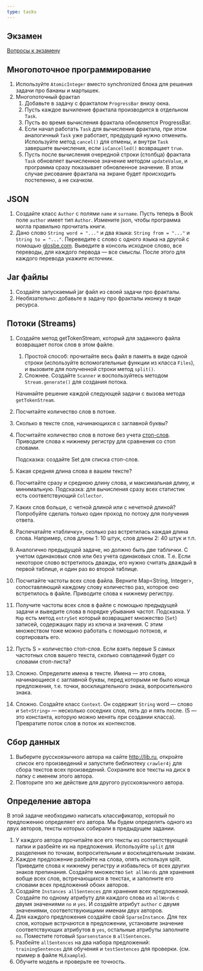 ```yaml
---
type: tasks
---
```


## Экзамен

[Вопросы к экзамену](https://docs.google.com/document/d/e/2PACX-1vR-I8QpPWCgE68r9tEUn8poOJS9uIHlsJ6azr8Ls7QNIx_ZqZG10x0bJ0Wx36I0TNauLmKqHSEpWfGF/pub)

## Многопоточное программирование

1. Используйте `AtomicInteger` вместо synchronized блока для решения задачи про бананы и мартышек.
1. Многопоточный фрактал
    1. Добавьте в задачу с фракталом `ProgressBar` внизу окна.
    1. Пусть каждое вычиление фрактала производится в отдельном `Task`.
    1. Пусть во время вычисления фрактала обновляется ProgressBar.
    1. Если начал работать `Task` для вычисления фрактала, при этом аналогичный `Task` уже работает, предудущий нужно отменить.
       Используйте метод `cancel()` для отмены, и внутри `Task` завершите вычисления, если `isCancelled()` возвращает `true`.
    1. Пусть после вычисления очередной строки (столбца) фрактала `Task` обновляет вычисленное значение методом `updateValue`,
       и программа сразу показывает обновленное значение. В этом случае рисование фрактала на экране будет происходить постепенно,
       а не скачком.

## JSON

1. Создайте класс `Author` с полями `name` и `surname`. Пусть теперь в Book поле `author` имеет тип `Author`. Измените json, чтобы программа
   могла правильно прочитать книги.
1. Дано слово `String word = "..."` и два языка: `String from = "..."` и `String to = "..."`. Переведите с слово с одного языка
   на другой с помощью [glosbe.com](http://glosbe.com). Выведите в консоль исходное слово, все переводы, для каждого первода — все смыслы.
   После этого для каждого перевода укажите источник.
   
## Jar файлы

1. Создайте запускаемый jar файл из своей задачи про фракталы.
1. Необязательно: добавьте в задачу про фракталы иконку в виде ресурса.

## Потоки (Streams)

1. Создайте метод getTokenStream, который для заданного файла возвращает поток слов в этом файле.
    1. Простой способ: прочитайте весь файл в память в виде одной строки (используйте вспомогательные функции из класса `Files`),
    и вызовите для полученной строки метод `split()`.
    1. Сложнее. Создайте `Scanner` и воспользуйтесь методом `Stream.generate()` для создания потока.
    
    Начинайте решение каждой следующей задачи с вызова метода `getTokenStream`.
1. Посчитайте количество слов в потоке.
1. Сколько в тексте слов, начинающихся с заглавной буквы?
1. Посчитайте количество слов в потоке без учета [стоп-слов](https://raw.githubusercontent.com/stopwords-iso/stopwords-ru/master/stopwords-ru.txt). Приводите слова к нижнему регистру для сравнения со стоп словами.

    Подсказка: создайте Set<String> для списка стоп-слов.
1. Какая средняя длина слова в вашем тексте?
1. Посчитайте сразу и среднюю длину слова, и максимальная длину, и минимальную. Подсказка: для вычисления сразу всех статистик есть соответствующий `Collector`.
1. Каких слов больше, с четной длиной или с нечетной длиной? Попробуйте сделать только один проход по потоку для получения ответа.
1. Распечатайте «табличку», сколько раз встретилась каждая длина слова. Например, слов длины 1: 10 штук, слов длины 2: 40 штук и т.п.
1. Аналогично предыдущей задаче, но должно быть две таблички. С учетом одинаковых слов или без учета одинаковых слов. Т.е. Если некоторое слово встретилось дважды, его нужно считать дваждый в первой таблице, и один раз во второй таблице.
1. Посчитайте частоты всех слов файла. Верните Map<String, Integer>, сопоставляющий каждому слову количество раз, которое оно встретилось в файле. Приводите слова к нижнему регистру.
1. Получите частоты всех слов в файле с помощью предыдущей задачи и выведите слова в порядке убывания частот. Подсказка. У `Map` есть метод `entrySet` который возвращает множество (`Set`) записей, содержащих пару из ключа и значения. С этим множеством тоже можно работать с помощью потоков, и сортировать его.
1. Пусть S = количество стоп-слов. Если взять первые S самых частотных слов вашего текста, сколько совпадений будет со словами стоп-листа?
1. Сложно. Определите имена в тексте. Имена — это слова, начинающиеся с заглавной буквы, перед которыми не было конца предложения, т.е. точки, восклицательного знака, вопросительного знака.
1. Сложно. Создайте класс `Context`. Он содержит `String` word — слово и `Set<String>` — несколько соседних слов, пять до и пять после. (5 — это константа, которую можно менять при создании класса). Превратите поток слов в поток их контекстов.

## Сбор данных

1. Выберите русскоязычного автора на сайте http://lib.ru, откройте список его произведений и запустите библиотеку `crawler4j` для сбора текстов всех произведений. Сохраните все тексты на диск в папку с именем этого автора.
1. Повторите это же действие для другого русскоязычного автора.

## Определение автора

В этой задаче необходимо написать классификатор, который по предложению определяет его автора. Мы будем определять одного из двух авторов, тексты которых собирали в предыдущем задании. 

1. У каждого автора прочитайте все его тексты из соответствующей папки и разбейте их на предложения. Используйте `split` для разделения по точкам, вопросительным и восклицательным знакам.
1. Каждое предложение разбейте на слова, опять используя split. Приведите слова к нижнему регистру и избавьтесь от всех других знаков препинания. Создайте множество `Set allWords` для хранения вобще всех слов, встречающихся в текстах, и заполните его словами всех предложений обоих авторов.
1. Создайте `Instances allSentences` для хранения всех предложений. Создайте по одному атрибуту для каждого слова из `allWords` с двумя значениями `no` и `yes`. И создайте атрибут `author` с двумя значениями, соответствуюищими именам двух авторов.
1. Для каждого предложения создайте свой `SparseInstance`. Для тех слов, которые встрчаются в предложении, установите значение соответствующих атрибутов в `yes`, остальные атрибуты заполните `no`.  Поместите готовый `Sparsenstance` в `allSentences`.
1. Разбейте `allSentences` на два набора предложений: `trainingSentences` для обучения и `testSentences` для проверки. (см. пример в файле `MLExample`).
1. Обучите модель и проверьте ее точность.
